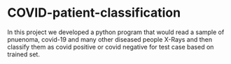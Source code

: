 # COVID-patient-classification
In this project we developed a python program that would read a sample of pnuenoma, covid-19 and many other diseased people X-Rays and then classify them as covid positive or covid negative for test case based on trained set.
